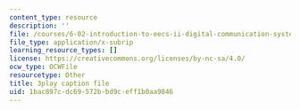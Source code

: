```yaml
---
content_type: resource
description: ''
file: /courses/6-02-introduction-to-eecs-ii-digital-communication-systems-fall-2012/1bac897cdc69572bbd9ceff1b0aa9846_jQM_gpIXBFs.vtt
file_type: application/x-subrip
learning_resource_types: []
license: https://creativecommons.org/licenses/by-nc-sa/4.0/
ocw_type: OCWFile
resourcetype: Other
title: 3play caption file
uid: 1bac897c-dc69-572b-bd9c-eff1b0aa9846
---
```


